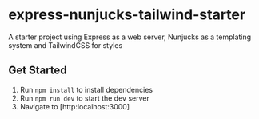 # express-nunjucks-tailwind-starter
A starter project using Express as a web server, Nunjucks as a templating system and TailwindCSS for styles

## Get Started
1. Run `npm install` to install dependencies
2. Run `npm run dev` to start the dev server
3. Navigate to [http:localhost:3000]
